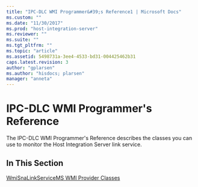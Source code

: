 ```yaml
---
title: "IPC-DLC WMI Programmer&#39;s Reference1 | Microsoft Docs"
ms.custom: ""
ms.date: "11/30/2017"
ms.prod: "host-integration-server"
ms.reviewer: ""
ms.suite: ""
ms.tgt_pltfrm: ""
ms.topic: "article"
ms.assetid: 5498731a-3ee4-4533-bd31-004425462b31
caps.latest.revision: 3
author: "gplarsen"
ms.author: "hisdocs; plarsen"
manager: "anneta"
---
```

# IPC-DLC WMI Programmer&#39;s Reference
The IPC-DLC WMI Programmer's Reference describes the classes you can use to monitor the Host Integration Server link service.  
  
## In This Section  
 [WmiSnaLinkServiceMS WMI Provider Classes](../core/wmisnalinkservicems-wmi-provider-classes1.md)